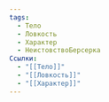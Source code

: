 ```yaml
---
tags:
  - Тело
  - Ловкость
  - Характер
  - НеистовствоБерсерка
Ссылки:
  - "[[Тело]]"
  - "[[Ловкость]]"
  - "[[Характер]]"
---
```

